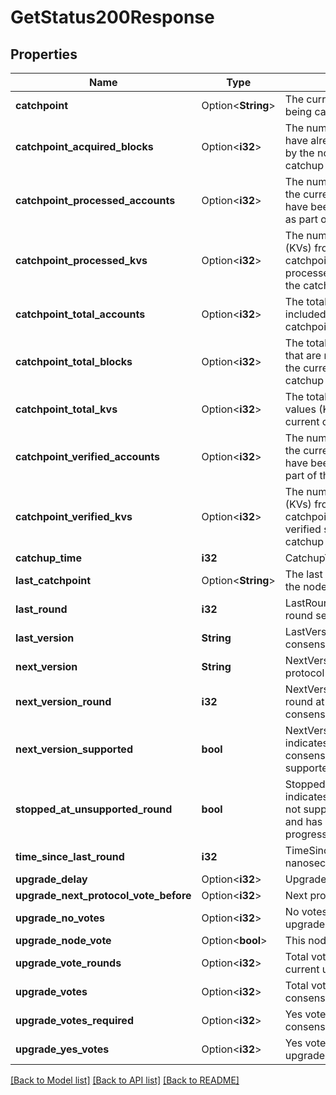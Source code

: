 # GetStatus200Response

## Properties

Name | Type | Description | Notes
------------ | ------------- | ------------- | -------------
**catchpoint** | Option<**String**> | The current catchpoint that is being caught up to | [optional]
**catchpoint_acquired_blocks** | Option<**i32**> | The number of blocks that have already been obtained by the node as part of the catchup | [optional]
**catchpoint_processed_accounts** | Option<**i32**> | The number of accounts from the current catchpoint that have been processed so far as part of the catchup | [optional]
**catchpoint_processed_kvs** | Option<**i32**> | The number of key-values (KVs) from the current catchpoint that have been processed so far as part of the catchup | [optional]
**catchpoint_total_accounts** | Option<**i32**> | The total number of accounts included in the current catchpoint | [optional]
**catchpoint_total_blocks** | Option<**i32**> | The total number of blocks that are required to complete the current catchpoint catchup | [optional]
**catchpoint_total_kvs** | Option<**i32**> | The total number of key-values (KVs) included in the current catchpoint | [optional]
**catchpoint_verified_accounts** | Option<**i32**> | The number of accounts from the current catchpoint that have been verified so far as part of the catchup | [optional]
**catchpoint_verified_kvs** | Option<**i32**> | The number of key-values (KVs) from the current catchpoint that have been verified so far as part of the catchup | [optional]
**catchup_time** | **i32** | CatchupTime in nanoseconds | 
**last_catchpoint** | Option<**String**> | The last catchpoint seen by the node | [optional]
**last_round** | **i32** | LastRound indicates the last round seen | 
**last_version** | **String** | LastVersion indicates the last consensus version supported | 
**next_version** | **String** | NextVersion of consensus protocol to use | 
**next_version_round** | **i32** | NextVersionRound is the round at which the next consensus version will apply | 
**next_version_supported** | **bool** | NextVersionSupported indicates whether the next consensus version is supported by this node | 
**stopped_at_unsupported_round** | **bool** | StoppedAtUnsupportedRound indicates that the node does not support the new rounds and has stopped making progress | 
**time_since_last_round** | **i32** | TimeSinceLastRound in nanoseconds | 
**upgrade_delay** | Option<**i32**> | Upgrade delay | [optional]
**upgrade_next_protocol_vote_before** | Option<**i32**> | Next protocol round | [optional]
**upgrade_no_votes** | Option<**i32**> | No votes cast for consensus upgrade | [optional]
**upgrade_node_vote** | Option<**bool**> | This node's upgrade vote | [optional]
**upgrade_vote_rounds** | Option<**i32**> | Total voting rounds for current upgrade | [optional]
**upgrade_votes** | Option<**i32**> | Total votes cast for consensus upgrade | [optional]
**upgrade_votes_required** | Option<**i32**> | Yes votes required for consensus upgrade | [optional]
**upgrade_yes_votes** | Option<**i32**> | Yes votes cast for consensus upgrade | [optional]

[[Back to Model list]](../README.md#documentation-for-models) [[Back to API list]](../README.md#documentation-for-api-endpoints) [[Back to README]](../README.md)


